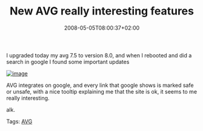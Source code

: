 ﻿---
title: "New AVG really interesting features"
description: ""
date: 2008-05-05T08:00:37+02:00
draft: false
tags: [General]
categories: [General]
---
I upgraded today my avg 7.5 to version 8.0, and when I rebooted and did a search in google I found some important updates

[![image](https://www.codewrecks.com/blog/wp-content/uploads/2008/05/image-thumb.png)](https://www.codewrecks.com/blog/wp-content/uploads/2008/05/image.png)

AVG integrates on google, and every link that google shows is marked safe or unsafe, with a nice tooltip explaining me that the site is ok, it seems to me really interesting.

alk.

Tags: [AVG](http://technorati.com/tag/AVG)

